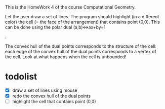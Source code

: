 This is the HomeWork 4 of the course Computational Geometry.

Let the user draw a set of lines. The program should highlight (in a different color) the cell (= the face of the arrangement) that contains point (0,0). This can be done using the polar dual (a,b)↔ax+by=1

.

The convex hull of the dual points corresponds to the structure of the cell: each edge of the convex hull of the dual points corresponds to a vertex of the cell. Look at what happens when the cell is unbounded!



# todolist
  - [x] draw a set of lines using mouse
  - [x] redo the convex hull of the dual points
  - [ ] highlight the cell that contains point (0,0)